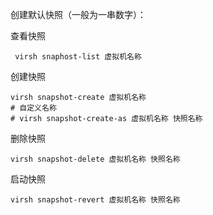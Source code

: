 创建默认快照（一般为一串数字）：

查看快照

```
 virsh snaphost-list 虚拟机名称
```

创建快照

```
virsh snapshot-create 虚拟机名称
# 自定义名称
# virsh snapshot-create-as 虚拟机名称 快照名称
```

删除快照

```
virsh snapshot-delete 虚拟机名称 快照名称
```

启动快照

```
virsh snapshot-revert 虚拟机名称 快照名称
```

